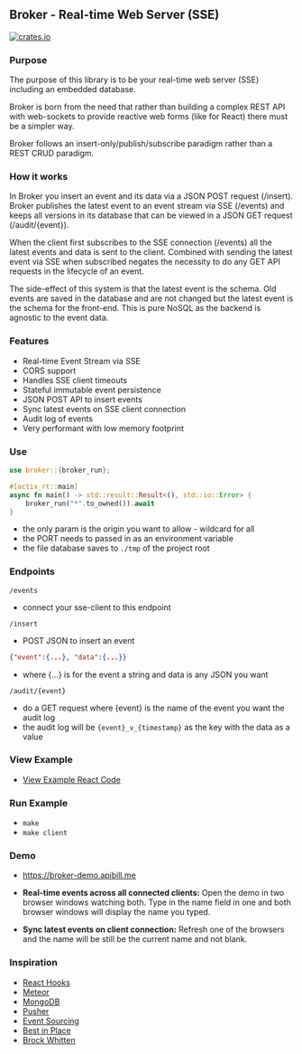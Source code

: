 ## Broker - Real-time Web Server (SSE)

[![crates.io](https://meritbadge.herokuapp.com/broker)](https://crates.io/crates/broker)

### Purpose

The purpose of this library is to be your real-time web server (SSE) including an embedded database.

Broker is born from the need that rather than building a complex REST API with web-sockets to provide reactive web forms (like for React) there must be a simpler way.

Broker follows an insert-only/publish/subscribe paradigm rather than a REST CRUD paradigm. 

### How it works

In Broker you insert an event and its data via a JSON POST request (/insert). Broker publishes the latest event to an event stream via SSE (/events) and keeps all versions in its database that can be viewed in a JSON GET request (/audit/{event}).

When the client first subscribes to the SSE connection (/events) all the latest events and data is sent to the client. Combined with sending the latest event via SSE when subscribed negates the necessity to do any GET API requests in the lifecycle of an event.

The side-effect of this system is that the latest event is the schema. Old events are saved in the database and are not changed but the latest event is the schema for the front-end. This is pure NoSQL as the backend is agnostic to the event data.

### Features

* Real-time Event Stream via SSE
* CORS support
* Handles SSE client timeouts
* Stateful immutable event persistence
* JSON POST API to insert events 
* Sync latest events on SSE client connection
* Audit log of events
* Very performant with low memory footprint

### Use

```rust
use broker::{broker_run};

#[actix_rt::main]
async fn main() -> std::result::Result<(), std::io::Error> {
    broker_run("*".to_owned()).await
}
```

- the only param is the origin you want to allow - wildcard for all
- the PORT needs to passed in as an environment variable
- the file database saves to ``` ./tmp ``` of the project root

### Endpoints

``` /events ```
- connect your sse-client to this endpoint

```/insert ```
- POST JSON to insert an event
```json
{"event":{...}, "data":{...}}
```
- where {...} is for the event a string and data is any JSON you want

``` /audit/{event} ```
- do a GET request where {event} is the name of the event you want the audit log
- the audit log will be ``` {event}_v_{timestamp} ``` as the key with the data as a value 

### View Example

- [View Example React Code](https://github.com/apibillme/broker/blob/master/example/src/App.js)

### Run Example

- ``` make ```
- ``` make client ```

### Demo

- https://broker-demo.apibill.me

- **Real-time events across all connected clients:** Open the demo in two browser windows watching both. Type in the name field in one and both browser windows will display the name you typed.

- **Sync latest events on client connection:** Refresh one of the browsers and the name will be still be the current name and not blank.

### Inspiration

* [React Hooks](https://reactjs.org/docs/hooks-intro.html)
* [Meteor](https://meteor.com)
* [MongoDB](https://www.mongodb.com/)
* [Pusher](https://pusher.com)
* [Event Sourcing](https://microservices.io/patterns/data/event-sourcing.html)
* [Best in Place](https://github.com/bernat/best_in_place)
* [Brock Whitten](https://www.youtube.com/watch?v=qljYMEfVukU)
